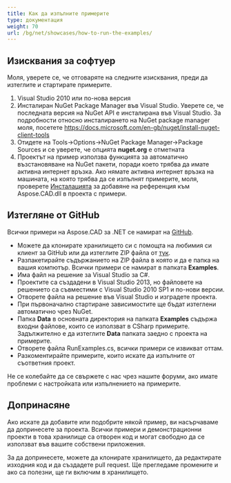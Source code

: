 ```yaml
---
title: Как да изпълните примерите
type: документация
weight: 70
url: /bg/net/showcases/how-to-run-the-examples/
---
```


## **Изисквания за софтуер**

Моля, уверете се, че отговаряте на следните изисквания, преди да изтеглите и стартирате примерите.

1. Visual Studio 2010 или по-нова версия
1. Инсталиран NuGet Package Manager във Visual Studio. Уверете се, че последната версия на NuGet API е инсталирана във Visual Studio. За подробности относно инсталирането на NuGet package manager моля, посетете https://docs.microsoft.com/en-gb/nuget/install-nuget-client-tools
1. Отидете на Tools->Options->NuGet Package Manager->Package Sources и се уверете, че опцията **nuget.org** е отметната
1. Проектът на пример използва функцията за автоматично възстановяване на NuGet пакети, поради което трябва да имате активна интернет връзка. Ако нямате активна интернет връзка на машината, на която трябва да се изпълнят примерите, моля, проверете [Инсталацията](/bg/net/installation/) за добавяне на референция към Aspose.CAD.dll в проекта с примери.

## **Изтегляне от GitHub**

Всички примери на Aspose.CAD за .NET се намират на [GitHub](https://github.com/aspose-cad/Aspose.CAD-for-.NET).

- Можете да клонирате хранилището си с помощта на любимия си клиент за GitHub или да изтеглите ZIP файла от [тук](https://github.com/aspose-cad/Aspose.CAD-for-.NET/archive/master.zip).
- Разпакетирайте съдържанието на ZIP файла в която и да е папка на вашия компютър. Всички примери се намират в папката **Examples**.
- Има файл на решение за Visual Studio за C#.
- Проектите са създадени в Visual Studio 2013, но файловете на решението са съвместими с Visual Studio 2010 SP1 и по-нови версии.
- Отворете файла на решение във Visual Studio и изградете проекта.
- При първоначално стартиране зависимостите ще бъдат изтеглени автоматично чрез NuGet.
- Папка **Data** в основната директория на папката **Examples** съдържа входни файлове, които се използват в CSharp примерите. Задължително е да изтеглите **Data** папката заедно с проекта на примерите.
- Отворете файла RunExamples.cs, всички примери се извикват оттам.
- Разкоментирайте примерите, които искате да изпълните от съответния проект.

Не се колебайте да се свържете с нас чрез нашите форуми, ако имате проблеми с настройката или изпълнението на примерите.

## **Допринасяне**

Ако искате да добавите или подобрите някой пример, ви насърчаваме да допринесете за проекта. Всички примери и демонстрационни проекти в това хранилище са отворен код и могат свободно да се използват във вашите собствени приложения.

За да допринесете, можете да клонирате хранилището, да редактирате изходния код и да създадете pull request. Ще прегледаме промените и ако са полезни, ще ги включим в хранилището.
